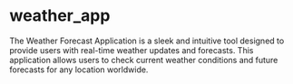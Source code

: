# weather_app
The Weather Forecast Application is a sleek and intuitive tool designed to provide users with real-time weather updates and forecasts. This application allows users to check current weather conditions and future forecasts for any location worldwide.
